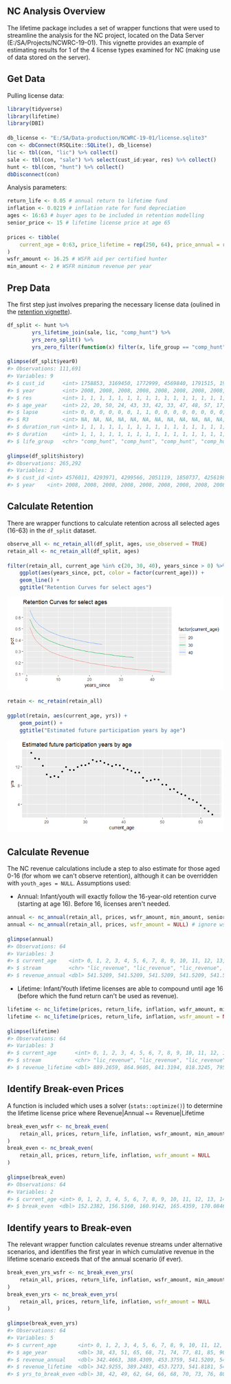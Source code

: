 
<!-- nc-analysis.md is generated from nc-analysis.Rmd. Please edit that file -->
NC Analysis Overview
--------------------

The lifetime package includes a set of wrapper functions that were used to streamline the analysis for the NC project, located on the Data Server (E:/SA/Projects/NCWRC-19-01). This vignette provides an example of estimating results for 1 of the 4 license types examined for NC (making use of data stored on the server).

Get Data
--------

Pulling license data:

``` r
library(tidyverse)
library(lifetime)
library(DBI)

db_license <- "E:/SA/Data-production/NCWRC-19-01/license.sqlite3"
con <- dbConnect(RSQLite::SQLite(), db_license)
lic <- tbl(con, "lic") %>% collect()
sale <- tbl(con, "sale") %>% select(cust_id:year, res) %>% collect()
hunt <- tbl(con, "hunt") %>% collect()
dbDisconnect(con)
```

Analysis parameters:

``` r
return_life <- 0.05 # annual return to lifetime fund
inflation <- 0.0219 # inflation rate for fund depreciation
ages <- 16:63 # buyer ages to be included in retention modelling
senior_price <- 15 # lifetime license price at age 65

prices <- tibble(
    current_age = 0:63, price_lifetime = rep(250, 64), price_annual = rep(36, 64)
)
wsfr_amount <- 16.25 # WSFR aid per certified hunter
min_amount <- 2 # WSFR mimimum revenue per year
```

Prep Data
---------

The first step just involves preparing the necessary license data (oulined in the [retention vignette](retention.md)).

``` r
df_split <- hunt %>%
        yrs_lifetime_join(sale, lic, "comp_hunt") %>%
        yrs_zero_split() %>%
        yrs_zero_filter(function(x) filter(x, life_group == "comp_hunt", res == 1))

glimpse(df_split$year0)
#> Observations: 111,691
#> Variables: 9
#> $ cust_id      <int> 1758853, 3169450, 1772999, 4569840, 1791515, 1908...
#> $ year         <int> 2008, 2008, 2008, 2008, 2008, 2008, 2008, 2008, 2...
#> $ res          <int> 1, 1, 1, 1, 1, 1, 1, 1, 1, 1, 1, 1, 1, 1, 1, 1, 1...
#> $ age_year     <int> 22, 20, 50, 24, 43, 33, 42, 33, 47, 48, 57, 17, 1...
#> $ lapse        <int> 0, 0, 0, 0, 0, 0, 1, 1, 0, 0, 0, 0, 0, 0, 0, 0, 0...
#> $ R3           <int> NA, NA, NA, NA, NA, NA, NA, NA, NA, NA, NA, NA, N...
#> $ duration_run <int> 1, 1, 1, 1, 1, 1, 1, 1, 1, 1, 1, 1, 1, 1, 1, 1, 1...
#> $ duration     <int> 1, 1, 1, 1, 1, 1, 1, 1, 1, 1, 1, 1, 1, 1, 1, 1, 1...
#> $ life_group   <chr> "comp_hunt", "comp_hunt", "comp_hunt", "comp_hunt...

glimpse(df_split$history)
#> Observations: 265,292
#> Variables: 2
#> $ cust_id <int> 4576011, 4293971, 4299566, 2051119, 1850737, 4256198, ...
#> $ year    <int> 2008, 2008, 2008, 2008, 2008, 2008, 2008, 2008, 2008, ...
```

Calculate Retention
-------------------

There are wrapper functions to calculate retention across all selected ages (16-63) in the `df_split` dataset.

``` r
observe_all <- nc_retain_all(df_split, ages, use_observed = TRUE)
retain_all <- nc_retain_all(df_split, ages)

filter(retain_all, current_age %in% c(20, 30, 40), years_since > 0) %>%
    ggplot(aes(years_since, pct, color = factor(current_age))) +
    geom_line() +
    ggtitle("Retention Curves for select ages")
```

![](nc-analysis_files/figure-markdown_github/unnamed-chunk-5-1.png)

``` r
retain <- nc_retain(retain_all)

ggplot(retain, aes(current_age, yrs)) + 
    geom_point() +
    ggtitle("Estimated future participation years by age")
```

![](nc-analysis_files/figure-markdown_github/unnamed-chunk-6-1.png)

Calculate Revenue
-----------------

The NC revenue calculations include a step to also estimate for those aged 0-16 (for whom we can't observe retention), although it can be overridden with `youth_ages = NULL`. Assumptions used:

-   Annual: Infant/youth will exactly follow the 16-year-old retention curve (starting at age 16). Before 16, licenses aren't needed.

``` r
annual <- nc_annual(retain_all, prices, wsfr_amount, min_amount, senior_price) # include wsfr
annual <- nc_annual(retain_all, prices, wsfr_amount = NULL) # ignore wsfr

glimpse(annual)
#> Observations: 64
#> Variables: 3
#> $ current_age    <int> 0, 1, 2, 3, 4, 5, 6, 7, 8, 9, 10, 11, 12, 13, 1...
#> $ stream         <chr> "lic_revenue", "lic_revenue", "lic_revenue", "l...
#> $ revenue_annual <dbl> 541.5209, 541.5209, 541.5209, 541.5209, 541.520...
```

-   Lifetime: Infant/Youth lifetime licenses are able to compound until age 16 (before which the fund return can't be used as revenue).

``` r
lifetime <- nc_lifetime(prices, return_life, inflation, wsfr_amount, min_amount) # include wsfr
lifetime <- nc_lifetime(prices, return_life, inflation, wsfr_amount = NULL) # ignore wsfr

glimpse(lifetime)
#> Observations: 64
#> Variables: 3
#> $ current_age      <int> 0, 1, 2, 3, 4, 5, 6, 7, 8, 9, 10, 11, 12, 13,...
#> $ stream           <chr> "lic_revenue", "lic_revenue", "lic_revenue", ...
#> $ revenue_lifetime <dbl> 889.2659, 864.9605, 841.3194, 818.3245, 795.9...
```

Identify Break-even Prices
--------------------------

A function is included which uses a solver (`stats::optimize()`) to determine the lifetime license price where Revenue|Annual ~= Revenue|Lifetime

``` r
break_even_wsfr <- nc_break_even(
    retain_all, prices, return_life, inflation, wsfr_amount, min_amount, senior_price
)
break_even <- nc_break_even(
    retain_all, prices, return_life, inflation, wsfr_amount = NULL
)

glimpse(break_even)
#> Observations: 64
#> Variables: 2
#> $ current_age <int> 0, 1, 2, 3, 4, 5, 6, 7, 8, 9, 10, 11, 12, 13, 14, ...
#> $ break_even  <dbl> 152.2382, 156.5160, 160.9142, 165.4359, 170.0846, ...
```

Identify years to Break-even
----------------------------

The relevant wrapper function calculates revenue streams under alternative scenarios, and identifies the first year in which cumulative revenue in the lifetime scenario exceeds that of the annual scenario (if ever).

``` r
break_even_yrs_wsfr <- nc_break_even_yrs(
    retain_all, prices, return_life, inflation, wsfr_amount, min_amount, senior_price
)
break_even_yrs <- nc_break_even_yrs(
    retain_all, prices, return_life, inflation, wsfr_amount = NULL
)

glimpse(break_even_yrs)
#> Observations: 64
#> Variables: 5
#> $ current_age       <int> 0, 1, 2, 3, 4, 5, 6, 7, 8, 9, 10, 11, 12, 13...
#> $ age_year          <dbl> 38, 43, 51, 65, 68, 71, 74, 77, 81, 85, 90, ...
#> $ revenue_annual    <dbl> 342.4663, 388.4309, 453.3759, 541.5209, 541....
#> $ revenue_lifetime  <dbl> 342.9255, 389.2483, 453.7273, 541.8181, 544....
#> $ yrs_to_break_even <dbl> 38, 42, 49, 62, 64, 66, 68, 70, 73, 76, 80, ...
```
